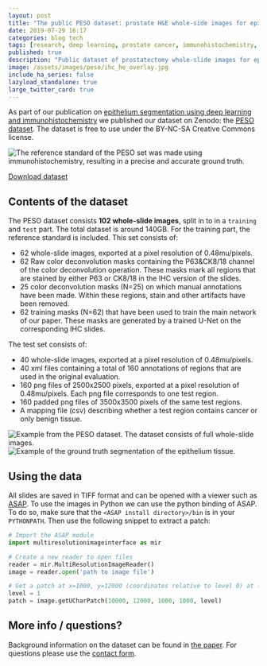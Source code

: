```yaml
---
layout: post
title: "The public PESO dataset: prostate H&E whole-side images for epithelium segmentation"
date: 2019-07-29 16:17
categories: blog tech
tags: [research, deep learning, prostate cancer, immunohistochemistry, epithelium segmentation]
published: true
description: "Public dataset of prostatectomy whole-slide images for epithelium segmentation, licensed under a BY-NC-SA Creative Commons license."
image: /assets/images/peso/ihc_he_overlay.jpg
include_ha_series: false
lazyload_standalone: true
large_twitter_card: true
---
```


As part of our publication on [epithelium segmentation using deep learning and immunohistochemistry](https://www.nature.com/articles/s41598-018-37257-4) we published our dataset on Zenodo: the [PESO dataset](https://zenodo.org/record/1485967#.XT8F0ugzb8A). The dataset is free to use under the BY-NC-SA Creative Commons license.

<img class="lazyload" data-src="/assets/images/peso/ihc_he_overlay.jpg" style="max-width: 100%;" alt="The reference standard of the PESO set was made using immunohistochemistry, resulting in a precise and accurate ground truth.">

<a href="https://doi.org/10.5281/zenodo.1485966" class="btn btn-primary">Download dataset</a>

## Contents of the dataset

The PESO dataset consists **102 whole-slide images**, split in to in a `training` and `test` part. The total dataset is around 140GB. For the training part, the reference standard is included. This set consists of:

- 62 whole-slide images, exported at a pixel resolution of 0.48mu/pixels.
- 62 Raw color deconvolution masks containing the P63&CK8/18 channel of the color deconvolution operation. These masks mark all regions that are stained by either P63 or CK8/18 in the IHC version of the slides.
- 25 color deconvolution masks (N=25) on which manual annotations have been made. Within these regions, stain and other artifacts have been removed.
- 62 training masks (N=62) that have been used to train the main network of our paper. These masks are generated by a trained U-Net on the corresponding IHC slides.

The test set consists of:

- 40 whole-slide images, exported at a pixel resolution of 0.48mu/pixels.
- 40 xml files containing a total of 160 annotations of regions that are used in the original evaluation.
- 160 png files of 2500x2500 pixels, exported at a pixel resolution of 0.48mu/pixels. Each png file corresponds to one test region.
- 160 padded png files of 3500x3500 pixels of the same test regions.
- A mapping file (csv) describing whether a test region contains cancer or only benign tissue.

<img class="lazyload" data-src="/assets/images/peso/peso_zoom_data_example.jpg" style="max-width: 100%;" alt="Example from the PESO dataset. The dataset consists of full whole-slide images.">

<img class="lazyload" data-src="/assets/images/peso/peso_epithelium_overlay.jpg" style="max-width: 100%;" alt="Example of the ground truth segmentation of the epithelium tissue.">

## Using the data

All slides are saved in TIFF format and can be opened with a viewer such as [ASAP](https://github.com/computationalpathologygroup/ASAP). To use the images in Python we can use the python binding of ASAP. To do so, make sure that the `<ASAP install directory>/bin` is in your `PYTHONPATH`. Then use the following snippet to extract a patch:

```python
# Import the ASAP module
import multiresolutionimageinterface as mir

# Create a new reader to open files
reader = mir.MultiResolutionImageReader()
image = reader.open('path to image file')

# Get a patch at x=1000, y=12000 (coordinates relative to level 0) at level 2
level = 1
patch = image.getUCharPatch(10000, 12000, 1000, 1000, level)
```

## More info / questions?

Background information on the dataset can be found in [the paper](https://doi.org/10.1038/s41598-018-37257-4). For questions please use the [contact form](/contact).
